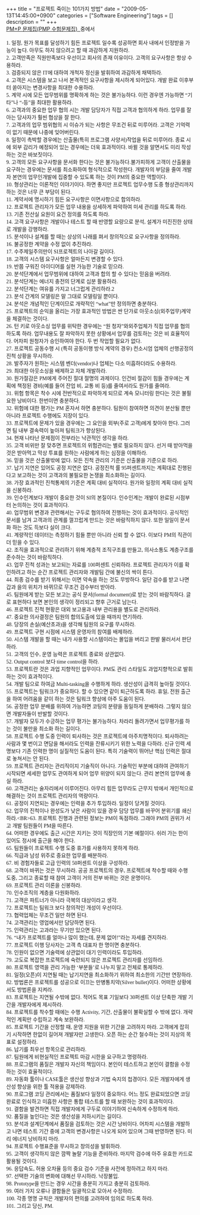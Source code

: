 +++
title = "프로젝트 죽이는 101가지 방법"
date = "2009-05-13T14:45:00+0900"
categories = ["Software Engineering"]
tags = []
description = ""
+++
<span class="copyright_entry" style="display:block;" title="프로젝트 죽이는 101가지 방법@@**@@http://shed.egloos.com/1905231"></span>
<a href="http://book.daum.net/detail/book.do?bookid=KOR9788995277812">PM+P 문제집(PMP 수험문제집)&nbsp; </a>중에서
<br>
<br>
<span style="font-family: Gulim;">1. 일정, 원가 목표를 달성하기 힘든 프로젝트 일수록 성공하면 회사 내에서 인정받을 가능이 높다. 아무도 하지 않으려고 할 때 과감하게 지원하라.</span>
<br>
<span style="font-family: Gulim;">2. 고객만족은 직원만족보다 우선이고 회사의 존재 이유이다. 고객의 요구사항은 항상 수용하라.</span>
<br>
<span style="font-family: Gulim;">3. 검증되지 않은 IT에 대하여 개척자 정신을 발휘하여 과감하게 채택하라.</span>
<br>
<span style="font-family: Gulim;">4. 고객은 시스템을 보고 나서 본격적인 요구사항을 제시하게 되어있다. 개발 완료 이후부터 쏟아지는 변경사항을 최대한 수용하라.</span>
<br>
<span style="font-family: Gulim;">5. 계약 시에 모든 업무범위를 명확하게 하는 것은 불가능하다. 이런 경우엔 가능하면 “기타”나 “-등”을 최대한 활용하라.</span>
<br>
<span style="font-family: Gulim;">6. 고객과의 중요한 업무 협의 시는 개발 담당자가 직접 고객과 협의하게 하라. 업무를 잘 아는 당사자가 훨씬 협상을 잘 한다.</span>
<br>
<span style="font-family: Gulim;">7. 고객과의 업무 범위협의 시 이슈가 되는 사항은 무조건 뒤로 미루어라. 고객은 기억력이 없기 때문에 나중에 잊어버린다.</span>
<br>
<span style="font-family: Gulim;">8. 일정이 촉박할 경우에는 산출물(특히 프로그램 사양서)작업을 뒤로 미루어라. 종료 시에 외부 감리가 예정되어 있는 경우에는 더욱 효과적이다. 바뀔 것을 알면서도 미리 작성하는 것은 바보짓이다.</span>
<br>
<span style="font-family: Gulim;">9. 고객의 모든 요구사항을 문서화 한다는 것은 불가능하다.불가피하게 고객이 산출물을 요구하는 경우에는 문서를 최소화하여 형식적으로 작성한다. 개발자의 부담을 줄여 개발자 본연의 업무인개발에 집중할 수 있도록 하는 것이 PM의 중요한 역할이다.</span>
<br>
<span style="font-family: Gulim;">10. 형상관리는 이론적인 이야기이다. 하면 좋지만 프로젝트 업무수행 도중 형상관리까지 하는 것은 너무 큰 부담이 된다.</span>
<br>
<span style="font-family: Gulim;">11. 계약서에 명시하기 힘든 요구사항은 이면사항으로 합의하라.</span>
<br>
<span style="font-family: Gulim;">12. 프로젝트 관리자가 모든 업무 내용을 상세하게 파악하여 미세 관리를 하도록 하라.</span>
<br>
<span style="font-family: Gulim;">13. 기존 전산실 요원이 요건 정의를 하도록 하라.</span>
<br>
<span style="font-family: Gulim;">14. 고객 요구사항은 개발이나 테스트 할 때 반영할 요량으로 분석, 설계가 미진진한 상태로 개발을 강행하라.</span>
<br>
<span style="font-family: Gulim;">15. 분석이나 설계를 할 때는 상상의 나래를 펴서 창의적으로 요구사항을 정의하라.</span>
<br>
<span style="font-family: Gulim;">16. 불공정한 계약을 수정 없이 추진하라.</span>
<br>
<span style="font-family: Gulim;">17. 수주제일주의만이 SI프로젝트의 나아갈 길이다.</span>
<br>
<span style="font-family: Gulim;">18. 고객의 시스템 요구사항은 얼마든지 변경할 수 있다.</span>
<br>
<span style="font-family: Gulim;">19. 반쯤 구워진 아이디어를 실현 가능한 기술로 믿으라.</span>
<br>
<span style="font-family: Gulim;">20. 분석단계에서 업무범위에 대하여 고객과 합의 할 수 있다는 믿음을 버려라.</span>
<br>
<span style="font-family: Gulim;">21. 분석단계는 에너지 충전의 단계로 십분 활용하라.</span>
<br>
<span style="font-family: Gulim;">22. 분석단계는 여유를 가지고 너그럽게 관리하라.2</span>
<br>
<span style="font-family: Gulim;">23. 분석 간계의 모델링은 말 그대로 모델링일 뿐이다.</span>
<br>
<span style="font-family: Gulim;">24. 분석은 개념적인 단계이므로 개략적인 “what”만 정의하면 충분하다.</span>
<br>
<span style="font-family: Gulim;">25. 프로젝트의 순익을 올리는 가장 효과적인 방법은 싼 단가로 아웃소싱(외주업무)계약을 체결하는 것이다.</span>
<br>
<span style="font-family: Gulim;">26. 턴 키로 아웃소싱 업무를 위탁한 경우에는 “원 청자”와외주업체가 직접 업무를 협의하도록 하라. 업무내용도 잘 파악하지 못한 상황에서 업무를 검토하는 것은 비 효율적이다. 어차피 원청자가 승인하여야 한다. 두 번 작업할 필요가 없다.</span>
<br>
<span style="font-family: Gulim;">27. 프로젝트 공동수행 시 (특히 공동이행 방식 계약의 경우) 컨소시엄 업체의 선행공정의 진척 상황을 무시하라.</span>
<br>
<span style="font-family: Gulim;">28. 발주자가 원하는 시스템 벤더(vendor)나 업체는 다소 미흡하더라도 수용하라.</span>
<br>
<span style="font-family: Gulim;">29. 최대한 아웃소싱을 배제하고 자체 개발하라.</span>
<br>
<span style="font-family: Gulim;">30. 원가절감은 PM에게 주어진 절대 절명의 과제이다. 인건비 절감이 힘들 경우에는 계획에 책정된 경비(예를 들어 잔업 비, 교통 비 등)를 줄여서라도 원가를 줄여라.</span>
<br>
<span style="font-family: Gulim;">31. 위험 항목은 착수 시에 전반적으로 파악하게 되므로 계속 모니터링 한다는 것은 불필요한 낭비이다. 한번이면 충분하다.</span>
<br>
<span style="font-family: Gulim;">32. 위험에 대한 평가는 PM 혼자서 하면 충분하다. 팀원이 참여하면 의견이 분산될 뿐만 아니라 프로젝트 수행에도 지장이 있다.</span>
<br>
<span style="font-family: Gulim;">33. 프로젝트에 문제가 있을 경우에는 그 요인을 외부(주로 고객)에게 찾아야 한다. 그러면 팀 내부 결속력이 높아져 팀워크가 향상된다.</span>
<br>
<span style="font-family: Gulim;">34. 현재 나타난 문제점이 전부라는 낙관적인 생각을 하라.</span>
<br>
<span style="font-family: Gulim;">35. 고객 비위만 잘 맞추면 프로젝트의 위험관리는 별로 필요하지 않다. 선거 때 받아먹을 것은 받아먹고 막상 투표를 원하는 사람에게 하는 심정을 이해하라.</span>
<br>
<span style="font-family: Gulim;">36. 믿을 것은 산출물밖에 없다. 모든 진척 관리의 기준은 산출물을 기준으로 하라.</span>
<br>
<span style="font-family: Gulim;">37. 납기 지연은 있어도 공정 지연은 없다. 공정진척 률 95퍼센트까지는 계획대로 진행된다고 보고하는 것이 고객과의 불필요한 논쟁을 최소화하는 길이다.</span>
<br>
<span style="font-family: Gulim;">38. 가장 효과적인 진척통제의 기준은 계획 대비 실적이다. 원가와 일정의 계획 대비 실적을 신봉하라.</span>
<br>
<span style="font-family: Gulim;">39. 인수인계보다 개발이 중요한 것이 SI의 본질이다. 인수인계는 개발이 완료된 시점부터 논의하는 것이 효과적이다.</span>
<br>
<span style="font-family: Gulim;">40. 업무범위 변경과 관련해서는 구두로 협의하여 진행하는 것이 효과적이다. 공식적인 문서를 남겨 고객과의 관계를 껄끄럽게 만드는 것은 바람직하지 않다. 또한 일일이 문서화 하는 것도 득보다 실이 크다.</span>
<br>
<span style="font-family: Gulim;">41. 계량적인 데이터는 측정하기 힘들 뿐만 아니라 신뢰 할 수 없다. 이보다 PM의 직관이 더 믿을 수 있다.</span>
<br>
<span style="font-family: Gulim;">42. 조직을 효과적으로 관리하기 위해 계층적 조직구조를 만들고, 의사소통도 계층구조를 준수하는 것이 바람직하다.</span>
<br>
<span style="font-family: Gulim;">43. 업무 진척 성과는 보고되는 자료를 100퍼센트 신뢰하라. 프로젝트 관리자가 이를 확인하려고 하는 순간 프로젝트 관리자와 개발팀 간에 불신의 싹이 튼다.</span>
<br>
<span style="font-family: Gulim;">44. 최종 검수를 받기 위해서는 이면 약속을 하는 것도 무방하다. 일단 검수를 받고 나면 갑과 을의 위치가 바뀌므로 무조건 검수부터 받아라.</span>
<br>
<span style="font-family: Gulim;">45. 팀원에게 받는 모든 보고는 공식 문서(formal document)로 받는 것이 바람직하다. 글로 표현하다 보면 본인의 생각이 정리되고 향후 근거로 남는다.</span>
<br>
<span style="font-family: Gulim;">46. 프로젝트 진척 현황은 대외 보고용과 내부 관리용을<span id="callbacknestwwwqlaserpekr582575" style="width: 1px; height: 1px; float: right;"><embed allowscriptaccess="always" id="bootstrapperwwwqlaserpekr582575" src="http://www.qlaser.pe.kr/plugin/CallBack_bootstrapperSrc?nil_profile=tistory&amp;nil_type=copied_post" wmode="transparent" type="application/x-shockwave-flash" enablecontextmenu="false" flashvars="&amp;callbackId=wwwqlaserpekr582575&amp;host=http://www.qlaser.pe.kr&amp;embedCodeSrc=http%3A%2F%2Fwww.qlaser.pe.kr%2Fplugin%2FCallBack_bootstrapper%3F%26src%3Dhttp%3A%2F%2Fcfs.tistory.com%2Fblog%2Fplugins%2FCallBack%2Fcallback%26id%3D58%26callbackId%3Dwwwqlaserpekr582575%26destDocId%3Dcallbacknestwwwqlaserpekr582575%26host%3Dhttp%3A%2F%2Fwww.qlaser.pe.kr%26float%3Dleft" swliveconnect="true" width="1" height="1"></span> 별도로 관리하라.</span>
<br>
<span style="font-family: Gulim;">47. 중요한 의사결정은 팀원의 합의도출에 있을 때까지 연기하라.</span>
<br>
<span style="font-family: Gulim;">48. 당장의 손실(예산초과)을 생각해 팀원의 요구를 무시하라.</span>
<br>
<span style="font-family: Gulim;">49. 프로젝트 구현 시점에 시스템 운영자의 참여를 배제하라.</span>
<br>
<span style="font-family: Gulim;">50. 시스템 개발을 할 때는 내가 사용할 시스템이라는 몰입을 버리고 한발 물러서서 판단하라.</span>
<br>
<span style="font-family: Gulim;">51. 고객의 인수, 운영 능력은 프로젝트 종료와 상관없다.</span>
<br>
<span style="font-family: Gulim;">52. Output control 보다 time control을 하라.</span>
<br>
<span style="font-family: Gulim;">53. 프로젝트란 것은 과업 지향적인 업무이다. PM도 관리 스타일도 과업지향적으로 발휘하는 것이 효과적이다.</span>
<br>
<span style="font-family: Gulim;">54. 개발 팀으로 하여금 Multi-tasking을 수행하게 하라. 생산성이 급격히 높아질 것이다.</span>
<br>
<span style="font-family: Gulim;">55. 프로젝트는 팀워크가 중요하다. 할 수 있으면 같이 퇴근하도록 하라. 휴일, 전원 출근을 하여 어려움을 같이 하는 것은 팀워크 향상에 아주 도움이 된다.</span>
<br>
<span style="font-family: Gulim;">56. 공정한 업무 분배를 위하여 가능하면 코팅의 분량을 동일하게 분배하라. 그렇지 않으면 개발자들이 반발할 것이다.</span>
<br>
<span style="font-family: Gulim;">57. 개발자 모두가 수긍하는 업무 평가는 불가능하다. 차라리 돌려가면서 업무평가를 하는 것이 불만을 최소화 하는 길이다.</span>
<br>
<span style="font-family: Gulim;">58. 프로젝트 수행 도중 인력이 퇴사하는 것은 프로젝트에 아주치명적이다. 퇴사하려는 사람과 몇 번이고 면담을 해서라도 인력을 잔류시키기 위한 노력을 다하라. 신규 인력 세 명보다 기존 인력한 명이 실질적인 도움이 된다. 특히 기술력이 뛰어난 핵심 인력은 절대로 놓쳐서는 안 된다.</span>
<br>
<span style="font-family: Gulim;">59. 프로젝트 관리자는 관리직이지 기술직이 아니다. 기술적인 부분에 대하여 관여하기 시작되면 세세한 업무도 관여하게 되어 업무 위양이 되지 않는다. 관리 본연의 업무에 충실 하라.</span>
<br>
<span style="font-family: Gulim;">60. 고객관리는 술자리에서 이루어진다. 아무리 힘든 업무라도 근무지 밖에서 개인적으로 해결하는 것이 프로젝트 관리자의 역량이다.</span>
<br>
<span style="font-family: Gulim;">61. 공정이 지연되는 경우에는 인력을 추가 투입하라. 일정이 당겨질 것이다.</span>
<br>
<span style="font-family: Gulim;">62. 업무의 진척이나 완성도가 낮은 사람이 있을 경우 담당 업무를 바꾸어 분위기를 쇄신하라.&lt;BR&gt;63. 프로젝트 진행과 관련된 정보는 PM이 독점하라. 그래야 PM의 권위가 서고 개발 팀원들이 PM을 따른다.</span>
<br>
<span style="font-family: Gulim;">64. 어떠한 경우에도 출근 시간은 지키는 것이 직장인의 기본 예절이다. 쉬러 가는 한이 있어도 정시에 출근을 해야 한다.</span>
<br>
<span style="font-family: Gulim;">65. 팀원들이 프로젝트 수행 도중 휴가를 사용하지 못하게 하라.</span>
<br>
<span style="font-family: Gulim;">66. 직급과 남성 위주로 중요한 업무를 배분하라.</span>
<br>
<span style="font-family: Gulim;">67. 비 경험자들로 고급 인력의 50퍼센트 이상을 구성하라.</span>
<br>
<span style="font-family: Gulim;">68. 고객이 바뀌는 것은 무시하라. 공공 프로젝트의 경우, 프로젝트에 착수할 때와 수행 도중, 그리고 종료할 때 참여 고객이 거의 전부 바뀌는 것은 운명이다.</span>
<br>
<span style="font-family: Gulim;">69. 프로젝트 관리 이론을 신봉하라.</span>
<br>
<span style="font-family: Gulim;">70. 인수조직의 계층을 다원화하라.</span>
<br>
<span style="font-family: Gulim;">71. 고객은 파트너가 아니라 극복의 대상이라고 생각.</span>
<br>
<span style="font-family: Gulim;">72. 프로젝트는 팀워크 보다 창의적인 개성이 우선이다.</span>
<br>
<span style="font-family: Gulim;">73. 협력업체는 무조건 일만 하면 된다.</span>
<br>
<span style="font-family: Gulim;">74. 고객관리는 영업에서만 담당하면 된다.</span>
<br>
<span style="font-family: Gulim;">75. 인력관리는 고과라는 무기만 있으면 된다.</span>
<br>
<span style="font-family: Gulim;">76. “내가 프로젝트를 얼마나 많이 했는데, 문제 없어!”라는 자세를 견지하라.</span>
<br>
<span style="font-family: Gulim;">77. 프로젝트 이행 당사자는 고객 측 대표자 한 명이면 충분하다.</span>
<br>
<span style="font-family: Gulim;">78. 인원이 없으면 기술력에 상관없이 대기 인력이라도 투입하라.</span>
<br>
<span style="font-family: Gulim;">79. 고도로 복잡한 프로젝트에 숙련되지 않은 프로젝트 관리자를 선임하라.</span>
<br>
<span style="font-family: Gulim;">80. 프로젝트 영역을 관리 가능한 ‘부분들’로 나누지 말고 전체로 통제하라.</span>
<br>
<span style="font-family: Gulim;">81. 일정(오픈)이 지연될 때는 납기지연을 최소화하기 위하여 최소한의 기간만 연장하라.</span>
<br>
<span style="font-family: Gulim;">82. 방법론은 프로젝트를 성공으로 이끄는 만병통치약(Silver bullet)이다. 어떠한 상황에서도 방법론을 지켜라.</span>
<br>
<span style="font-family: Gulim;">83. 프로젝트는 지연될 수밖에 없다. 적어도 목표 기일보다 30퍼센트 이상 단축한 개발 기간을 개발자에게 제시하라.</span>
<br>
<span style="font-family: Gulim;">84. 프로젝트를 착수할 때에는 수행 Activity, 기간, 산출물이 불확실할 수 밖에 없다. 개략적인 계획만 수립하고 계속 보완하라.</span>
<br>
<span style="font-family: Gulim;">85. 프로젝트 기간을 산정할 때, 운영 지원을 위한 기간을 고려하지 마라. 고객에게 잡히기 시작하면 한없이 길어져 개발자만 고생한다. 오픈 하는 순간 철수하는 것이 지상의 목표로 설정하라.</span>
<br>
<span style="font-family: Gulim;">86. 납기를 최우선 항목으로 관리하라.</span>
<br>
<span style="font-family: Gulim;">87. 팀원에게 비현실적인 프로젝트 마감 시한을 요구하고 명령하라.</span>
<br>
<span style="font-family: Gulim;">88. 프로그램의 품질은 개발자 자신의 책임이다. 본인이 테스트하고 본인이 결함을 수정하는 것이 효율적이다.</span>
<br>
<span style="font-family: Gulim;">89. 자동화 툴이나 CASE툴은 생산성 향상과 기법 숙지의 첩경이다. 모든 개발자에게 생산성 향상을 위한 툴 적용을 강제하라.</span>
<br>
<span style="font-family: Gulim;">90. 프로그램 코딩 관리에서는 품질보다 일정이 중요하다. 어느 정도 완료되었으면 코딩 완료로 인식하고 미흡한 사항은 통합 테스트를 할 때 보완하는 것이 효과적이다.</span>
<br>
<span style="font-family: Gulim;">91. 결함을 발견하면 직접 개발자에게 구두로 이야기하여 신속하게 수정하게 하라.</span>
<br>
<span style="font-family: Gulim;">92. 품질을 높인다는 것은 생산성을 저하시키는 길이다.</span>
<br>
<span style="font-family: Gulim;">93. 분석과 설계단계에서 품질을 검토하는 것은 시간 낭비이다. 어차피 시스템을 개발하고 나면 테스트 기간 중에 고객의 변경사항은 나오게 되어 있으며 그때 반영하면 된다. 미리 에너지 낭비하지 마라.</span>
<br>
<span style="font-family: Gulim;">94. 프로젝트 수행표준을 무시하고 창의성을 발휘하라.</span>
<br>
<span style="font-family: Gulim;">95. 고객이 생각하지 않은 깜짝 놀랄 기능을 준비하라. 마지막 검수에 아주 유효한 카드로 활용될 것이다.</span>
<br>
<span style="font-family: Gulim;">96. 응답속도, 허용 오차율 등의 중요 검수 기준을 사전에 정하려고 하지 마라.</span>
<br>
<span style="font-family: Gulim;">97. 선택한 기술의 변화에 대해선 무시하라. 낙장불입.</span>
<br>
<span style="font-family: Gulim;">98. Prototype을 만드는 경우 시간을 충분히 가지고 충분히 검토하라.</span>
<br>
<span style="font-family: Gulim;">99. 여러 가지 오류나 결함들은 일괄적으로 모아서 수정하라.</span>
<br>
<span style="font-family: Gulim;">100. 각종 명명 규칙은 개발자의 편의를 고려하여 임의로 하도록 하라.</span>
<br>
<span style="font-family: Gulim;">101. 그리고 당신, PM.</span>
<br> 
<!--
       <rdf:RDF xmlns:rdf="http://www.w3.org/1999/02/22-rdf-syntax-ns#"
		    xmlns:dc="http://purl.org/dc/elements/1.1/"
		    xmlns:trackback="http://madskills.com/public/xml/rss/module/trackback/">
       <rdf:Description
	        rdf:about="http://shed.egloos.com/1905231"
	        dc:identifier="http://shed.egloos.com/1905231"
	        dc:title="프로젝트 죽이는 101가지 방법"
	        trackback:ping="http://shed.egloos.com/tb/1905231"/>
       </rdf:RDF>
       -->

<ul></ul>